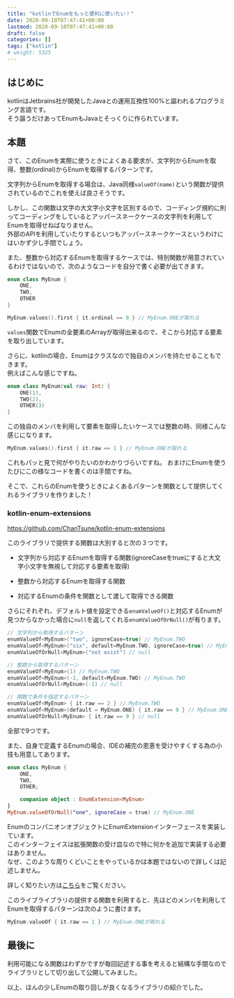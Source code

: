 ```yaml
---
title: "kotlinでEnumをもっと便利に使いたい！"
date: 2020-09-10T07:47:41+00:00
lastmod: 2020-09-10T07:47:41+00:00
draft: false
categories: []
tags: ["kotlin"]
# weight: 5325
---
```

## はじめに
kotlinはJetbrains社が開発したJavaとの運用互換性100%と謳われるプログラミング言語です。  
そう謳うだけあってEnumもJavaとそっくりに作られています。  

## 本題
さて、このEnumを実際に使うときによくある要求が、文字列からEnumを取得、整数(ordinal)からEnumを取得するパターンです。  

文字列からEnumを取得する場合は、Java同様`valueOf(name)`という関数が提供されているのでこれを使えば良さそうです。  

しかし、この関数は文字の大文字小文字を区別するので、コーディング規約に則ってコーディングをしているとアッパースネークケースの文字列を利用してEnumを取得せねばなりません。  
外部のAPIを利用していたりするといつもアッパースネークケースというわけにはいかず少し手間でしょう。  

また、整数から対応するEnumを取得するケースでは、特別関数が用意されているわけではないので、次のようなコードを自分で書く必要が出てきます。  

```kotlin
enum class MyEnum {
    ONE,
    TWO,
    OTHER
}

MyEnum.values().first { it.ordinal == 0 } // MyEnum.ONEが取れる
```

`values`関数でEnumの全要素のArrayが取得出来るので、そこから対応する要素を取り出しています。

さらに、kotlinの場合、Enumはクラスなので独自のメンバを持たせることもできます。   
例えばこんな感じですね。  
```kotlin 
enum class MyEnum(val raw: Int) {
    ONE(1),
    TWO(2),
    OTHER(3)
}
```

この独自のメンバを利用して要素を取得したいケースでは整数の時、同様こんな感じになります。

```kotlin 
MyEnum.values().first { it.raw == 1 } // MyEnum.ONEが取れる
```

これもパッと見で何がやりたいのかわかりづらいですね。
おまけにEnumを使うたびにこの様なコードを書くのは手間ですね。  

そこで、これらのEnumを使うときによくあるパターンを関数として提供してくれるライブラリを作りました！  


### kotlin-enum-extensions

https://github.com/ChanTsune/kotlin-enum-extensions

このライブラリで提供する関数は大別すると次の３つです。  

- 文字列から対応するEnumを取得する関数(ignoreCaseをtrueにすると大文字小文字を無視して対応する要素を取得)  

- 整数から対応するEnumを取得する関数

- 対応するEnumの条件を関数として渡して取得できる関数

さらにそれぞれ、デフォルト値を設定できる`enumValueOf()`と対応するEnumが見つからなかった場合に`null`を返してくれる`enumValueOfOrNull()`が有ります。  



```kotlin
// 文字列から取得するパターン
enumValueOf<MyEnum>("two", ignoreCase=true) // MyEnum.TWO
enumValueOf<MyEnum>("six", default=MyEnum.TWO, ignoreCase=true) // MyEnum.TWO
enumValueOfOrNull<MyEnum>("not exist") // null

// 整数から取得するパターン
enumValueOf<MyEnum>(1) // MyEnum.TWO
enumValueOf<MyEnum>(-1, default=MyEnum.TWO) // MyEnum.TWO
enumValueOfOrNull<MyEnum>(-1) // null

// 関数で条件を指定するパターン
enumValueOf<MyEnum> { it.raw == 2 } // MyEnum.TWO
enumValueOf<MyEnum>(default = MyEnum.ONE) { it.raw == 9 } // MyEnum.ONE
enumValueOfOrNull<MyEnum> { it.raw == 9 } // null

```
全部で9つです。

また、自身で定義するEnumの場合、IDEの補完の恩恵を受けやすくする為の小技も用意してあります。  

```kotlin
enum class MyEnum { 
    ONE,
    TWO,
    OTHER;

    companion object : EnumExtension<MyEnum>
}
MyEnum.valueOfOrNull("one", ignoreCase = true) // MyEnum.ONE
```

EnumのコンパニオンオブジェクトにEnumExtensionインターフェースを実装しています。  
このインターフェイスは拡張関数の受け皿なので特に何かを追加で実装する必要はありません。  
なぜ、このような周りくどいことをやっているかは本題ではないので詳しくは記述しません。

詳しく知りたい方は[こちら](/articles/315/)をご覧ください。  


このライブライブラリの提供する関数を利用すると、先ほどのメンバを利用してEnumを取得するパターンは次のように書けます。  

```kotlin 
MyEnum.valueOf { it.raw == 1 } // MyEnum.ONEが取れる
```

## 最後に

利用可能になる関数はわずかですが毎回記述する事を考えると結構な手間なのでライブラリとして切り出して公開してみました。  

以上、ほんの少しEnumの取り回しが良くなるライブラリの紹介でした。
